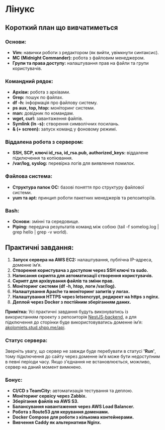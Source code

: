 # Лінукс

## Короткий план що вивчатиметься

### Основи:
- **Vim:** навички роботи з редактором (як вийти, увімкнути синтаксис).
- **MC (Midnight Commander):** робота з файловим менеджером.
- **Групи та права доступу:** налаштування прав на файли та групи користувачів.

### Командний рядок:
- **Архіви:** робота з архівами.
- **Grep:** пошук по файлах.
- **df -h:** інформація про файлову систему.
- **ps aux, top, htop:** моніторинг системи.
- **man:** довідник по командам.
- **wget, curl:** завантаження файлів.
- **Symlink (ln -s):** створення символічних посилань.
- **& (+ screen):** запуск команд у фоновому режимі.

### Віддалена робота з сервером:
- **SSH, SCP, ключі id_rsa, id_rsa.pub, authorized_keys:** віддалене підключення та копіювання.
- **/var/log, syslog:** перевірка логів для виявлення помилок.

### Файлова система:
- **Структура папок ОС:** базові поняття про структуру файлової системи.
- **yum та apt:** принцип роботи пакетних менеджерів та репозиторіїв.

### Bash:
- **Основи:** змінні та середовище.
- **Piping:** передача результатів команд між собою (tail -f somelog.log | grep hello | grep -v world).

## Практичні завдання:
1. **Запуск сервера на AWS EC2:** налаштування, публічна IP-адреса, доменне ім’я.
2. **Створення користувача з доступом через SSH ключі та sudo.**
3. **Написання скрипта для автоматизації створення користувачів.**
4. **Скрипт для архівування файлів та зміни прав.**
5. **Моніторинг системи (df -h, htop, логи /var/log).**
6. **Налаштування Apache та моніторинг запитів у логах.**
7. **Налаштування HTTPS через letsencrypt, редирект на https з nginx.**
8. **Деплой через Docker з постійним зберіганням даних.**

**Примітка:** Усі практичні завдання будуть виконуватись із використанням проекту з репозиторія [NestJS-backend](https://github.com/Alex-LaNN/NestJS-backend), а для підключення до сторінки буде використовуватись доменне ім’я: [akolomiets.stud.shpp.me/api](http://akolomiets.stud.shpp.me).

### Статус сервера:
Зверніть увагу, що сервер не завжди буде перебувати в статусі **'Run'**, тому підключення до сайту через доменне ім’я може бути недоступним в певні періоди часу. Якщо з'єднання не встановлюється, можливо, сервер на даний момент вимкнено.


### Бонус:
- **CI/CD з TeamCity:** автоматизація тестування та деплою.
- **Моніторинг сервісу через Zabbix.**
- **Зберігання файлів на AWS S3.**
- **Балансування навантаження через AWS Load Balancer.**
- **Робота з Route53 для керування доменами.**
- **Docker Compose для роботи з кількома контейнерами.**
- **Вивчення Caddy як альтернативи Nginx.**
